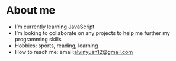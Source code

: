 # About me



- I’m currently learning JavaScript
- I’m looking to collaborate on any projects to help me further my programming skills
- Hobbies: sports, reading, learning
- How to reach me: email:alvinyuan12@gmail.com

